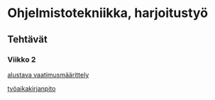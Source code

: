 # Ohjelmistotekniikka, harjoitustyö

## Tehtävät

### Viikko 2

[alustava vaatimusmäärittely](https://github.com/sopuli/ot-harjoitustyo/blob/master/dokumentaatio/alustava_maarittelydokumentti.md)

[työaikakirjanpito](https://github.com/sopuli/ot-harjoitustyo/blob/master/dokumentaatio/tyoaikakirjanpito.md)




